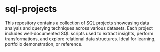 # sql-projects
This repository contains a collection of SQL projects showcasing data analysis and querying techniques across various datasets. Each project includes well-documented SQL scripts used to extract insights, perform transformations, and explore relational data structures. Ideal for learning, portfolio demonstration, or reference.
